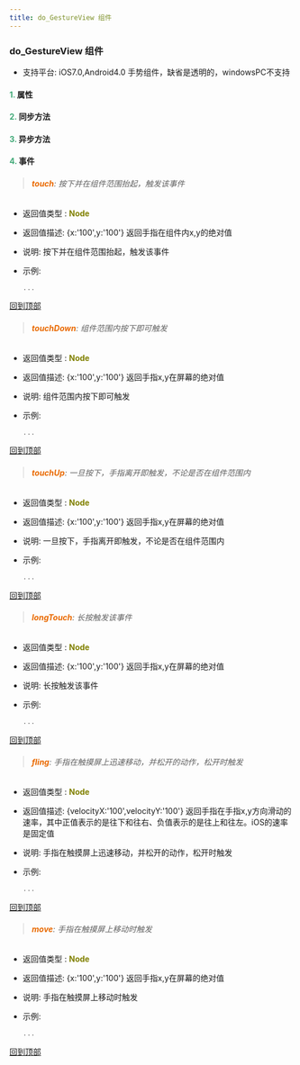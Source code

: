 ```yaml
---
title: do_GestureView 组件
---
```


### do_GestureView 组件

* 支持平台: iOS7.0,Android4.0
手势组件，缺省是透明的，windowsPC不支持

#### <font color ='#40A977'>**1.**</font> 属性

#### <font color ='#40A977'>**2.**</font> 同步方法

#### <font color ='#40A977'>**3.**</font> 异步方法


#### <font color ='#40A977'>**4.**</font> 事件

>###### <font color ='#e96900'>**touch**</font>: 按下并在组件范围抬起，触发该事件

- 返回值类型 : <font color ='#808000'>**Node**</font>
- 返回值描述: {x:'100',y:'100'} 返回手指在组件内x,y的绝对值
- 说明: 按下并在组件范围抬起，触发该事件
- 示例:

  ```javascript
  ...

  ```

[回到顶部](#top)

>###### <font color ='#e96900'>**touchDown**</font>: 组件范围内按下即可触发

- 返回值类型 : <font color ='#808000'>**Node**</font>
- 返回值描述: {x:'100',y:'100'} 返回手指x,y在屏幕的绝对值
- 说明: 组件范围内按下即可触发
- 示例:

  ```javascript
  ...

  ```

[回到顶部](#top)

>###### <font color ='#e96900'>**touchUp**</font>: 一旦按下，手指离开即触发，不论是否在组件范围内

- 返回值类型 : <font color ='#808000'>**Node**</font>
- 返回值描述: {x:'100',y:'100'} 返回手指x,y在屏幕的绝对值
- 说明: 一旦按下，手指离开即触发，不论是否在组件范围内
- 示例:

  ```javascript
  ...

  ```

[回到顶部](#top)

>###### <font color ='#e96900'>**longTouch**</font>: 长按触发该事件

- 返回值类型 : <font color ='#808000'>**Node**</font>
- 返回值描述: {x:'100',y:'100'} 返回手指x,y在屏幕的绝对值
- 说明: 长按触发该事件
- 示例:

  ```javascript
  ...

  ```

[回到顶部](#top)

>###### <font color ='#e96900'>**fling**</font>: 手指在触摸屏上迅速移动，并松开的动作，松开时触发

- 返回值类型 : <font color ='#808000'>**Node**</font>
- 返回值描述: {velocityX:'100',velocityY:'100'} 返回手指在手指x,y方向滑动的速率，其中正值表示的是往下和往右、负值表示的是往上和往左。iOS的速率是固定值
- 说明: 手指在触摸屏上迅速移动，并松开的动作，松开时触发
- 示例:

  ```javascript
  ...

  ```

[回到顶部](#top)

>###### <font color ='#e96900'>**move**</font>: 手指在触摸屏上移动时触发

- 返回值类型 : <font color ='#808000'>**Node**</font>
- 返回值描述: {x:'100',y:'100'} 返回手指x,y在屏幕的绝对值
- 说明: 手指在触摸屏上移动时触发
- 示例:

  ```javascript
  ...

  ```

[回到顶部](#top)


